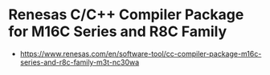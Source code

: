 # Renesas C/C++ Compiler Package for M16C Series and R8C Family

- <https://www.renesas.com/en/software-tool/cc-compiler-package-m16c-series-and-r8c-family-m3t-nc30wa>
